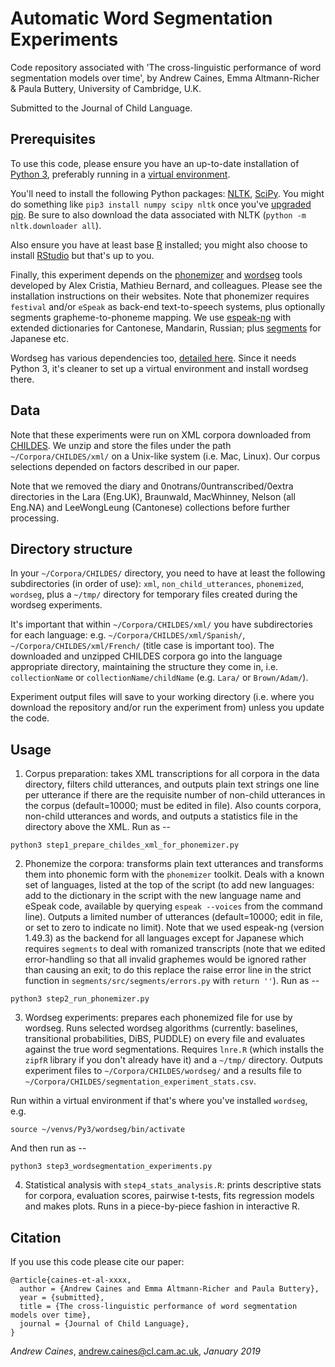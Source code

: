 # Automatic Word Segmentation Experiments

Code repository associated with 'The cross-linguistic performance of word segmentation models over time', by Andrew Caines, Emma Altmann-Richer & Paula Buttery, University of Cambridge, U.K. 

Submitted to the Journal of Child Language.


## Prerequisites

To use this code, please ensure you have an up-to-date installation of [Python 3](https://www.python.org/downloads), preferably running in a [virtual environment](https://docs.python.org/3/tutorial/venv.html).

You'll need to install the following Python packages: [NLTK](https://www.nltk.org/install.html), [SciPy](https://www.scipy.org/install.html). You might do something like `pip3 install numpy scipy nltk` once you've [upgraded pip](https://pip.pypa.io/en/stable/installing/#upgrading-pip). Be sure to also download the data associated with NLTK (`python -m nltk.downloader all`).

Also ensure you have at least base [R](https://www.r-project.org) installed; you might also choose to install [RStudio](https://www.rstudio.com) but that's up to you.

Finally, this experiment depends on the [phonemizer](https://github.com/bootphon/phonemizer) and [wordseg](https://wordseg.readthedocs.io) tools developed by Alex Cristia, Mathieu Bernard, and colleagues. Please see the installation instructions on their websites. Note that phonemizer requires `festival` and/or `eSpeak` as back-end text-to-speech systems, plus optionally segments grapheme-to-phoneme mapping. We use [espeak-ng](https://github.com/espeak-ng/espeak-ng) with extended dictionaries for Cantonese, Mandarin, Russian; plus [segments](https://github.com/cldf/segments) for Japanese etc.

Wordseg has various dependencies too, [detailed here](https://wordseg.readthedocs.io/en/latest/installation.html). Since it needs Python 3, it's cleaner to set up a virtual environment and install wordseg there.


## Data

Note that these experiments were run on XML corpora downloaded from [CHILDES](https://childes.talkbank.org/data-xml). We unzip and store the files under the path `~/Corpora/CHILDES/xml/` on a Unix-like system (i.e. Mac, Linux). Our corpus selections depended on factors described in our paper. 

Note that we removed the diary and 0notrans/0untranscribed/0extra directories in the Lara (Eng.UK), Braunwald, MacWhinney, Nelson (all Eng.NA) and LeeWongLeung (Cantonese) collections before further processing.


## Directory structure

In your `~/Corpora/CHILDES/` directory, you need to have at least the following subdirectories (in order of use): `xml`, `non_child_utterances`, `phonemized`, `wordseg`, plus a `~/tmp/` directory for temporary files created during the wordseg experiments.

It's important that within `~/Corpora/CHILDES/xml/` you have subdirectories for each language: e.g. `~/Corpora/CHILDES/xml/Spanish/`, `~/Corpora/CHILDES/xml/French/` (title case is important too). The downloaded and unzipped CHILDES corpora go into the language appropriate directory, maintaining the structure they come in, i.e. `collectionName` or `collectionName/childName` (e.g. `Lara/` or `Brown/Adam/`).

Experiment output files will save to your working directory (i.e. where you download the repository and/or run the experiment from) unless you update the code.


## Usage

1. Corpus preparation: takes XML transcriptions for all corpora in the data directory, filters child utterances, and outputs plain text strings one line per utterance if there are the requisite number of non-child utterances in the corpus (default=10000; must be edited in file). Also counts corpora, non-child utterances and words, and outputs a statistics file in the directory above the XML. Run as --
```
python3 step1_prepare_childes_xml_for_phonemizer.py
```

2. Phonemize the corpora: transforms plain text utterances and transforms them into phonemic form with the `phonemizer` toolkit. Deals with a known set of languages, listed at the top of the script (to add new languages: add to the dictionary in the script with the new language name and eSpeak code, available by querying `espeak --voices` from the command line). Outputs a limited number of utterances (default=10000; edit in file, or set to zero to indicate no limit). Note that we used espeak-ng (version 1.49.3) as the backend for all languages except for Japanese which requires `segments` to deal with romanized transcripts (note that we edited error-handling so that all invalid graphemes would be ignored rather than causing an exit; to do this replace the raise error line in the strict function in `segments/src/segments/errors.py` with `return ''`). Run as --
```
python3 step2_run_phonemizer.py
```

3. Wordseg experiments: prepares each phonemized file for use by wordseg. Runs selected wordseg algorithms (currently: baselines, transitional probabilities, DiBS, PUDDLE) on every file and evaluates against the true word segmentations. Requires `lnre.R` (which installs the `zipfR` library if you don't already have it) and a `~/tmp/` directory. Outputs experiment files to `~/Corpora/CHILDES/wordseg/` and a results file to `~/Corpora/CHILDES/segmentation_experiment_stats.csv`.

Run within a virtual environment if that's where you've installed `wordseg`, e.g.
```
source ~/venvs/Py3/wordseg/bin/activate
```
And then run as --
```
python3 step3_wordsegmentation_experiments.py
```

4. Statistical analysis with `step4_stats_analysis.R`: prints descriptive stats for corpora, evaluation scores, pairwise t-tests, fits regression models and makes plots. Runs in a piece-by-piece fashion in interactive R.


## Citation

If you use this code please cite our paper:

```
@article{caines-et-al-xxxx,
  author = {Andrew Caines and Emma Altmann-Richer and Paula Buttery},
  year = {submitted},
  title = {The cross-linguistic performance of word segmentation models over time},
  journal = {Journal of Child Language},
}
```

_Andrew Caines_, andrew.caines@cl.cam.ac.uk, _January 2019_
